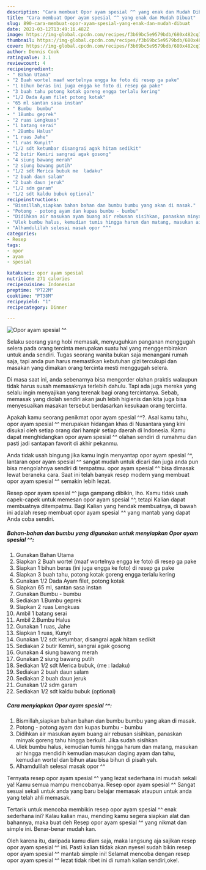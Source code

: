 ```yaml
---
description: "Cara membuat Opor ayam spesial ^^ yang enak dan Mudah Dibuat"
title: "Cara membuat Opor ayam spesial ^^ yang enak dan Mudah Dibuat"
slug: 890-cara-membuat-opor-ayam-spesial-yang-enak-dan-mudah-dibuat
date: 2021-03-12T13:49:16.482Z
image: https://img-global.cpcdn.com/recipes/f3b69bc5e9579bdb/680x482cq70/opor-ayam-spesial-foto-resep-utama.jpg
thumbnail: https://img-global.cpcdn.com/recipes/f3b69bc5e9579bdb/680x482cq70/opor-ayam-spesial-foto-resep-utama.jpg
cover: https://img-global.cpcdn.com/recipes/f3b69bc5e9579bdb/680x482cq70/opor-ayam-spesial-foto-resep-utama.jpg
author: Dennis Cook
ratingvalue: 3.1
reviewcount: 4
recipeingredient:
- " Bahan Utama"
- "2 Buah wortel maaf wortelnya engga ke foto di resep ga pake"
- "1 bihun beras ini juga engga ke foto di resep ga pake"
- "3 buah tahu potong kotak goreng engga terlalu kering"
- "1/2 Dada Ayam filet potong kotak"
- "65 ml santan sasa instan"
- " Bumbu  bumbu"
- " 1Bumbu geprek"
- "2 ruas Lengkuas"
- "1 batang serai"
- " 2Bumbu Halus"
- "1 ruas Jahe"
- "1 ruas Kunyit"
- "1/2 sdt ketumbar disangrai agak hitam sedikit"
- "2 butir Kemiri sangrai agak gosong"
- "4 siung bawang merah"
- "2 siung bawang putih"
- "1/2 sdt Merica bubuk me  ladaku"
- "2 buah daun salam"
- "2 buah daun jeruk"
- "1/2 sdm garam"
- "1/2 sdt kaldu bubuk optional"
recipeinstructions:
- "Bismillah,siapkan bahan bahan dan bumbu bumbu yang akan di masak."
- "Potong - potong ayam dan kupas bumbu - bumbu"
- "Didihkan air masukan ayam buang air rebusan sisihkan, panaskan minyak goreng tahu hingga berkulit. Jika sudah sisihkan"
- "Ulek bumbu halus, kemudian tumis hingga harum dan matang, masukan air hingga mendidih kemudian masukan daging ayam dan tahu, kemudian wortel dan bihun atau bisa bihun di pisah yah."
- "Alhamdulilah selesai masak opor ^^"
categories:
- Resep
tags:
- opor
- ayam
- spesial

katakunci: opor ayam spesial 
nutrition: 271 calories
recipecuisine: Indonesian
preptime: "PT22M"
cooktime: "PT38M"
recipeyield: "1"
recipecategory: Dinner

---
```



![Opor ayam spesial ^^](https://img-global.cpcdn.com/recipes/f3b69bc5e9579bdb/680x482cq70/opor-ayam-spesial-foto-resep-utama.jpg)

Selaku seorang yang hobi memasak, menyuguhkan panganan menggugah selera pada orang tercinta merupakan suatu hal yang menggembirakan untuk anda sendiri. Tugas seorang  wanita bukan saja menangani rumah saja, tapi anda pun harus memastikan kebutuhan gizi tercukupi dan masakan yang dimakan orang tercinta mesti menggugah selera.

Di masa  saat ini, anda sebenarnya bisa mengorder olahan praktis walaupun tidak harus susah memasaknya terlebih dahulu. Tapi ada juga mereka yang selalu ingin menyajikan yang terenak bagi orang tercintanya. Sebab, memasak yang diolah sendiri akan jauh lebih higienis dan kita juga bisa menyesuaikan masakan tersebut berdasarkan kesukaan orang tercinta. 



Apakah kamu seorang penikmat opor ayam spesial ^^?. Asal kamu tahu, opor ayam spesial ^^ merupakan hidangan khas di Nusantara yang kini disukai oleh setiap orang dari hampir setiap daerah di Indonesia. Kamu dapat menghidangkan opor ayam spesial ^^ olahan sendiri di rumahmu dan pasti jadi santapan favorit di akhir pekanmu.

Anda tidak usah bingung jika kamu ingin menyantap opor ayam spesial ^^, lantaran opor ayam spesial ^^ sangat mudah untuk dicari dan juga anda pun bisa mengolahnya sendiri di tempatmu. opor ayam spesial ^^ bisa dimasak lewat beraneka cara. Saat ini telah banyak resep modern yang membuat opor ayam spesial ^^ semakin lebih lezat.

Resep opor ayam spesial ^^ juga gampang dibikin, lho. Kamu tidak usah capek-capek untuk memesan opor ayam spesial ^^, tetapi Kalian dapat membuatnya ditempatmu. Bagi Kalian yang hendak membuatnya, di bawah ini adalah resep membuat opor ayam spesial ^^ yang mantab yang dapat Anda coba sendiri.

<!--inarticleads1-->

##### Bahan-bahan dan bumbu yang digunakan untuk menyiapkan Opor ayam spesial ^^:

1. Gunakan  Bahan Utama
1. Siapkan 2 Buah wortel (maaf wortelnya engga ke foto) di resep ga pake
1. Siapkan 1 bihun beras (ini juga engga ke foto) di resep ga pake
1. Siapkan 3 buah tahu, potong kotak goreng engga terlalu kering
1. Gunakan 1/2 Dada Ayam filet, potong kotak
1. Siapkan 65 ml, santan sasa instan
1. Gunakan  Bumbu - bumbu
1. Sediakan  1.Bumbu geprek
1. Siapkan 2 ruas Lengkuas
1. Ambil 1 batang serai
1. Ambil  2.Bumbu Halus
1. Gunakan 1 ruas, Jahe
1. Siapkan 1 ruas, Kunyit
1. Gunakan 1/2 sdt ketumbar, disangrai agak hitam sedikit
1. Sediakan 2 butir Kemiri, sangrai agak gosong
1. Gunakan 4 siung bawang merah
1. Gunakan 2 siung bawang putih
1. Sediakan 1/2 sdt Merica bubuk, (me : ladaku)
1. Sediakan 2 buah daun salam
1. Sediakan 2 buah daun jeruk
1. Gunakan 1/2 sdm garam
1. Sediakan 1/2 sdt kaldu bubuk (optional)




<!--inarticleads2-->

##### Cara menyiapkan Opor ayam spesial ^^:

1. Bismillah,siapkan bahan bahan dan bumbu bumbu yang akan di masak.
1. Potong - potong ayam dan kupas bumbu - bumbu
1. Didihkan air masukan ayam buang air rebusan sisihkan, panaskan minyak goreng tahu hingga berkulit. Jika sudah sisihkan
1. Ulek bumbu halus, kemudian tumis hingga harum dan matang, masukan air hingga mendidih kemudian masukan daging ayam dan tahu, kemudian wortel dan bihun atau bisa bihun di pisah yah.
1. Alhamdulilah selesai masak opor ^^




Ternyata resep opor ayam spesial ^^ yang lezat sederhana ini mudah sekali ya! Kamu semua mampu mencobanya. Resep opor ayam spesial ^^ Sangat sesuai sekali untuk anda yang baru belajar memasak ataupun untuk anda yang telah ahli memasak.

Tertarik untuk mencoba membikin resep opor ayam spesial ^^ enak sederhana ini? Kalau kalian mau, mending kamu segera siapkan alat dan bahannya, maka buat deh Resep opor ayam spesial ^^ yang nikmat dan simple ini. Benar-benar mudah kan. 

Oleh karena itu, daripada kamu diam saja, maka langsung aja sajikan resep opor ayam spesial ^^ ini. Pasti kalian tiidak akan nyesel sudah bikin resep opor ayam spesial ^^ mantab simple ini! Selamat mencoba dengan resep opor ayam spesial ^^ lezat tidak ribet ini di rumah kalian sendiri,oke!.

